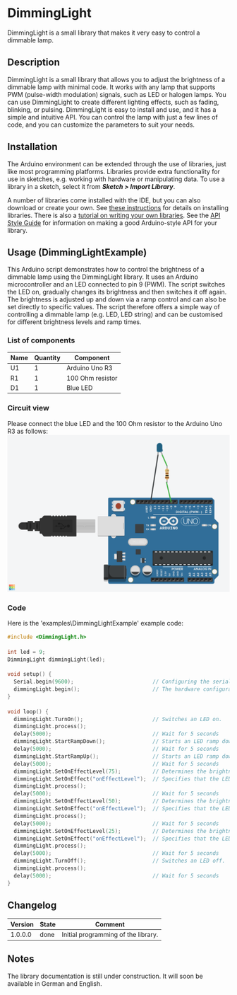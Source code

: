# DimmingLight
DimmingLight is a small library that makes it very easy to control a dimmable lamp.

## Description
DimmingLight is a small library that allows you to adjust the brightness of a dimmable lamp with minimal code. It works with any lamp that supports PWM (pulse-width modulation) signals, such as LED or halogen lamps. You can use DimmingLight to create different lighting effects, such as fading, blinking, or pulsing. DimmingLight is easy to install and use, and it has a simple and intuitive API. You can control the lamp with just a few lines of code, and you can customize the parameters to suit your needs.

## Installation
The Arduino environment can be extended through the use of libraries, just like most programming platforms. Libraries provide extra functionality for use in sketches, e.g. working with hardware or manipulating data. To use a library in a sketch, select it from ***Sketch > Import Library***.

A number of libraries come installed with the IDE, but you can also download or create your own. See [these instructions](https://docs.arduino.cc/software/ide-v1/tutorials/installing-libraries/) for details on installing libraries. There is also a [tutorial on writing your own libraries](https://docs.arduino.cc/software/ide-v1/tutorials/installing-libraries/). See the [API Style Guide](https://docs.arduino.cc/learn/contributions/arduino-library-style-guide/) for information on making a good Arduino-style API for your library.

## Usage (DimmingLightExample)
This Arduino script demonstrates how to control the brightness of a dimmable lamp using the DimmingLight library. It uses an Arduino microcontroller and an LED connected to pin 9 (PWM). The script switches the LED on, gradually changes its brightness and then switches it off again. The brightness is adjusted up and down via a ramp control and can also be set directly to specific values. The script therefore offers a simple way of controlling a dimmable lamp (e.g. LED, LED string) and can be customised for different brightness levels and ramp times. 

### List of components
|Name|Quantity|Component|
|---|---|---|
|U1|1|Arduino Uno R3|
|R1|1|100 Ohm resistor|
|D1|1|Blue LED|

### Circuit view
Please connect the blue LED and the 100 Ohm resistor to the Arduino Uno R3 as follows:
![Circuit view](/media/Layout.png "DimmingLightExample")

### Code
Here is the 'examples\DimmingLightExample\' example code:

```ino
#include <DimmingLight.h>

int led = 9;
DimmingLight dimmingLight(led);

void setup() {
  Serial.begin(9600);                         // Configuring the serial interface
  dimmingLight.begin();                       // The hardware configuration takes place in a dedicated function instead of the constructor.
}

void loop() {
  dimmingLight.TurnOn();                      // Switches an LED on.
  dimmingLight.process();
  delay(5000);                                // Wait for 5 seconds
  dimmingLight.StartRampDown();               // Starts an LED ramp down. This function is currently still blocking the thread.
  delay(5000);                                // Wait for 5 seconds
  dimmingLight.StartRampUp();                 // Starts an LED ramp down. This function is currently still blocking the thread.
  delay(5000);                                // Wait for 5 seconds
  dimmingLight.SetOnEffectLevel(75);          // Determines the brightness of the LED. 
  dimmingLight.SetOnEffect("onEffectLevel");  // Specifies that the LED is switched on with the specified brightness.
  dimmingLight.process();
  delay(5000);                                // Wait for 5 seconds
  dimmingLight.SetOnEffectLevel(50);          // Determines the brightness of the LED. 
  dimmingLight.SetOnEffect("onEffectLevel");  // Specifies that the LED is switched on with the specified brightness.
  dimmingLight.process();
  delay(5000);                                // Wait for 5 seconds
  dimmingLight.SetOnEffectLevel(25);          // Determines the brightness of the LED. 
  dimmingLight.SetOnEffect("onEffectLevel");  // Specifies that the LED is switched on with the specified brightness.
  dimmingLight.process();
  delay(5000);                                // Wait for 5 seconds
  dimmingLight.TurnOff();                     // Switches an LED off.
  dimmingLight.process();
  delay(5000);                                // Wait for 5 seconds
}
```

## Changelog

|Version|State|Comment|
|---|---|---|
|1.0.0.0|done|Initial programming of the library.|

## Notes
The library documentation is still under construction. It will soon be available in German and English.